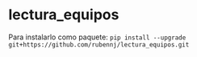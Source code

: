 # lectura_equipos

Para instalarlo como paquete:
`pip install --upgrade git+https://github.com/rubennj/lectura_equipos.git`
